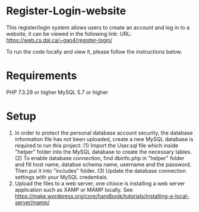 # Register-Login-website

This register/login system allows users to create an account and log in to a website, it can be viewed in the following link:
URL: https://web.cs.dal.ca/~gao4/register-login/

To run the code locally and view it, please follow the instructions below.

# Requirements
PHP 7.3.29 or higher
MySQL 5.7 or higher

# Setup
1. In order to protect the personal database account security, the database information file has not been uploaded, create a new MySQL database is required to run this project:
   (1) Import the User.sql file which inside "helper" folder into the MySQL database to create the necessary tables.
   (2) To enable database connection, find dbinfo.php in "helper" folder and fill host name, databse schema name, username and the password. Then put it into "includes" folder.
   (3) Update the database connection settings with your MySQL credentials.
2. Upload the files to a web server, one chioce is installing a web server application such as XAMP or MAMP locally. See https://make.wordpress.org/core/handbook/tutorials/installing-a-local-server/mamp/
